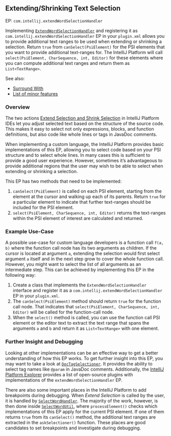 [//]: # (title: Text Selection)

<!-- Copyright 2000-2021 JetBrains s.r.o. and other contributors. Use of this source code is governed by the Apache 2.0 license that can be found in the LICENSE file. -->

## Extending/Shrinking Text Selection

EP: `com.intellij.extendWordSelectionHandler`

Implementing [`ExtendWordSelectionHandler`](upsource:///platform/lang-api/src/com/intellij/codeInsight/editorActions/ExtendWordSelectionHandler.java) and registering it as `com.intellij.extendWordSelectionHandler` EP in your `plugin.xml` allows you to provide additional text ranges to be used when extending or shrinking a selection.
Return `true` from `canSelect(PsiElement)` for the PSI elements that you want to provide additional text-ranges for.
The IntelliJ Platform will call `select(PsiElement, CharSequence, int, Editor)` for these elements where you can compute additional text ranges and return them as `List<TextRange>`.

See also:

- [Surround With](surround_with.md)
- [List of minor features](additional_minor_features.md)

### Overview

The two actions [Extend Selection and Shrink Selection](https://www.jetbrains.com/help/idea/working-with-source-code.html#editor_code_selection) in IntelliJ Platform IDEs let you adjust selected text based on the structure of the source code.
This makes it easy to select not only expressions, blocks, and function definitions, but also code like whole lines or tags in JavaDoc comments.

When implementing a custom language, the IntelliJ Platform provides basic implementations of this EP, allowing you to select code based on your PSI structure and to select whole lines.
In many cases this is sufficient to provide a good user experience.
However, sometimes it’s advantageous to provide additional regions that the user may wish to be able to select when extending or shrinking a selection. 

This EP has two methods that need to be implemented:

1. `canSelect(PsiElement)` is called on each PSI element, starting from the element at the cursor and walking up each of its parents.
   Return `true` for a particular element to indicate that further text-ranges should be included for the PSI element.
2. `select(PsiElement, CharSequence, int, Editor)` returns the text-ranges within the PSI element of interest are calculated and returned.

### Example Use-Case

A possible use-case for custom language developers is a function call `f(a, b)` where the function call node has its two arguments as children.
If the cursor is located at argument `a`, extending the selection would first select argument `a` itself and in the next step grow to cover the whole function call.
However, you might want to select the list of all arguments as an intermediate step.
This can be achieved by implementing this EP in the following way:

1. Create a class that implements the `ExtendWordSelectionHandler` interface and register it as a `com.intellij.extendWordSelectionHandler` EP in your `plugin.xml`.
2. The `canSelect(PsiElement)` method should return `true` for the function call node.
   That indicates that `select(PsiElement, CharSequence, int, Editor)` will be called for the function-call node.
3. When the `select()` method is called, you can use the function call PSI element or the editor text to extract the text range that spans the arguments `a` and `b` and return it as `List<TextRange>` with one element.

### Further Insight and Debugging

Looking at other implementations can be an effective way to get a better understanding of how this EP works.
To get further insight into this EP, you may want to take a look at [`DocTagSelectioner`](upsource:///java/java-impl/src/com/intellij/codeInsight/editorActions/wordSelection/DocTagSelectioner.java).
It provides the ability to select tag names like `@param` in JavaDoc comments.
Additionally, the [IntelliJ Platform Explorer](https://plugins.jetbrains.com/intellij-platform-explorer/?extensions=com.intellij.extendWordSelectionHandler) provides a list of open-source plugins with implementations of the `extendWordSelectionHandler` EP.

There are also some important places in the IntelliJ Platform to add breakpoints during debugging.
When _Extend Selection_ is called by the user, it is handled by [`SelectWordHandler`](upsource:///platform/lang-impl/src/com/intellij/codeInsight/editorActions/SelectWordHandler.java).
The majority of the work, however, is then done inside [`SelectWordUtil`](upsource:///platform/lang-impl/src/com/intellij/codeInsight/editorActions/SelectWordUtil.java), where `processElement()` checks which implementations of this EP apply for the current PSI element.
If one of them returns `true` from its `canSelect()` method, the additional text ranges are extracted in the `askSelectioner()` function.
These places are good candidates to set breakpoints and investigate during debugging.
